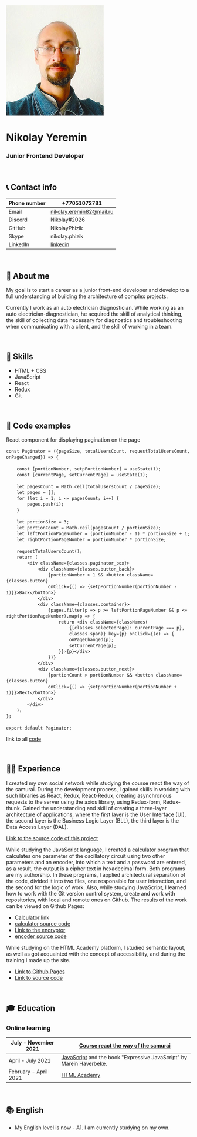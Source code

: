 
![Profile photo](img/ProfilePhoto.jpg "Profile photo")

# Nikolay Yeremin
### Junior Frontend Developer

&nbsp;
## 📞 Contact info

Phone number | +77051072781
-------------|--------------
Email | nikolay.eremin82@mail.ru
Discord | Nikolay#2026
GitHub | NikolayPhizik
Skype | nikolay.phizik
LinkedIn | [linkedin](https://www.linkedin.com/in/nikolayphizik)

&nbsp;
## 📝 About me

My goal is to start a career as a junior front-end developer and develop to a full understanding of building the architecture of complex projects.

Currently I work as an auto electrician diagnostician. While working as an auto electrician-diagnostician, he acquired the skill of analytical thinking, the skill of collecting data necessary for diagnostics and troubleshooting when communicating with a client, and the skill of working in a team.


&nbsp;
## 🧩 Skills

* HTML + CSS
* JavaScript
* React 
* Redux
* Git

&nbsp;
## 💾 Code examples

React component for displaying pagination on the page

```
const Paginator = ({pageSize, totalUsersCount, requestTotalUsersCount, onPageChanged}) => {

    const [portionNumber, setpPortionNumber] = useState(1);
    const [currentPage, setCurrentPage] = useState(1);

    let pagesCount = Math.ceil(totalUsersCount / pageSize);
    let pages = [];
    for (let i = 1; i <= pagesCount; i++) {
        pages.push(i);
    }

    let portionSize = 3;
    let portionCount = Math.ceil(pagesCount / portionSize);
    let leftPortionPageNumber = (portionNumber - 1) * portionSize + 1;
    let rightPortionPageNumber = portionNumber * portionSize;

    requestTotalUsersCount();
    return (
        <div className={classes.paginator_box}>
            <div className={classes.button_back}>
                {portionNumber > 1 && <button className={classes.button} 
                onClick={() => {setpPortionNumber(portionNumber - 1)}}>Back</button>}
            </div>
            <div className={classes.container}>
                {pages.filter(p => p >= leftPortionPageNumber && p <= rightPortionPageNumber).map(p => {
                    return <div className={classNames(
                        {[classes.selectedPage]: currentPage === p}, 
                        classes.span)} key={p} onClick={(e) => {
                        onPageChanged(p);
                        setCurrentPage(p);
                    }}>{p}</div>
                })}
            </div>
            <div className={classes.button_next}>
                {portionCount > portionNumber && <button className={classes.button} 
                onClick={() => {setpPortionNumber(portionNumber + 1)}}>Next</button>}
            </div>
        </div>
    );
};

export default Paginator;
```
link to all [code](https://github.com/NikolayPhizik/Test1.git)

&nbsp;
## 👨‍💻 Experience
I created my own social network while studying the course react the way of the samurai. During the development process, I gained skills in working with such libraries as React, Redux, React-Redux, creating asynchronous requests to the server using the axios library, using Redux-form, Redux-thunk. Gained the understanding and skill of creating a three-layer architecture of applications, where the first layer is the User Interface (UI), the second layer is the Business Logic Layer (BLL), the third layer is the Data Access Layer (DAL).

[Link to the source code of this project](https://github.com/NikolayPhizik/SocialNetworkCode.git)

While studying the JavaScript language, I created a calculator program that calculates one parameter of the oscillatory circuit using two other parameters and an encoder, into which a text and a password are entered, as a result, the output is a cipher text in hexadecimal form. Both programs are my authorship. In these programs, I applied architectural separation of the code, divided it into two files, one responsible for user interaction, and the second for the logic of work. Also, while studying JavaScript, I learned how to work with the Git version control system, create and work with repositories, with local and remote ones on Github.
The results of the work can be viewed on Github Pages:
* [Calculator link](https://nikolayphizik.github.io/Calculator/)
* [calculator source code](https://github.com/NikolayPhizik/Calculator)
* [Link to the encryptor](https://nikolayphizik.github.io/Shifrator/)
* [encoder source code](https://github.com/NikolayPhizik/Shifrator)

While studying on the HTML Academy platform, I studied semantic layout, as well as got acquainted with the concept of accessibility, and during the training I made up the site.
* [Link to Github Pages](https://nikolayphizik.github.io/Barbershop/)
* [Link to source code](https://github.com/NikolayPhizik/Barbershop)

&nbsp;
## 🎓 Education

### Online learning

July - November 2021 | [Course react the way of the samurai](https://www.youtube.com/playlist?list=PLcvhF2Wqh7DNVy1OCUpG3i5lyxyBWhGZ8)
----------------------|-----------------------------------------
April - July 2021 | [JavaScript](https://learn.javascript.ru/) and the book "Expressive JavaScript" by Marein Haverbeke.
February - April 2021 | [HTML Academy](https://htmlacademy.ru)

&nbsp;
## 📚 English
* My English level is now - A1. I am currently studying on my own.
